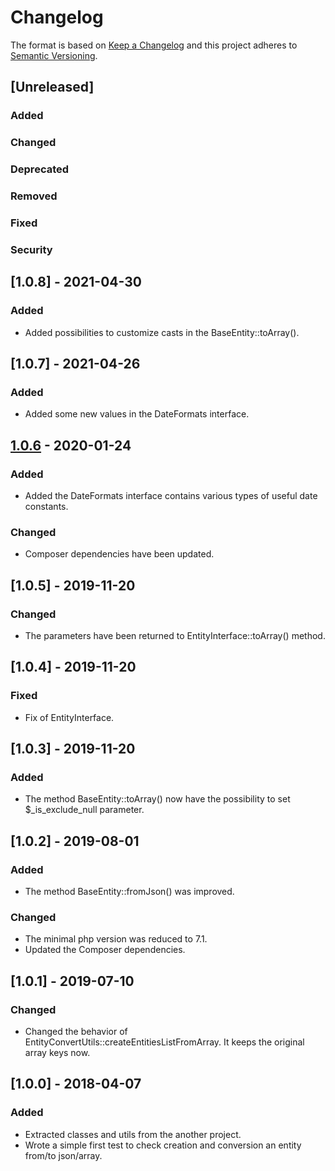 # Changelog
The format is based on [Keep a Changelog](http://keepachangelog.com/en/1.0.0/)
and this project adheres to [Semantic Versioning](http://semver.org/spec/v2.0.0.html).

## [Unreleased]
### Added
### Changed
### Deprecated
### Removed
### Fixed
### Security

## [1.0.8] - 2021-04-30
### Added
- Added possibilities to customize casts in the BaseEntity::toArray().

## [1.0.7] - 2021-04-26
### Added
- Added some new values in the DateFormats interface.

## [1.0.6] - 2020-01-24
### Added
- Added the DateFormats interface contains various types of useful date constants.
### Changed
- Composer dependencies have been updated.

## [1.0.5] - 2019-11-20
### Changed
- The parameters have been returned to EntityInterface::toArray() method.

## [1.0.4] - 2019-11-20
### Fixed
- Fix of EntityInterface.

## [1.0.3] - 2019-11-20
### Added
- The method BaseEntity::toArray() now have the possibility to set $_is_exclude_null parameter. 

## [1.0.2] - 2019-08-01
### Added
- The method BaseEntity::fromJson() was improved.
### Changed
- The minimal php version was reduced to 7.1.
- Updated the Composer dependencies.

## [1.0.1] - 2019-07-10
### Changed
- Changed the behavior of EntityConvertUtils::createEntitiesListFromArray. It keeps the original array keys now.


## [1.0.0] - 2018-04-07
### Added
- Extracted classes and utils from the another project.
- Wrote a simple first test to check creation and conversion an entity from/to json/array.

[1.0.6]: https://github.com/CaliforniaMountainSnake/php-database-entities/compare/1.0.5...1.0.6

